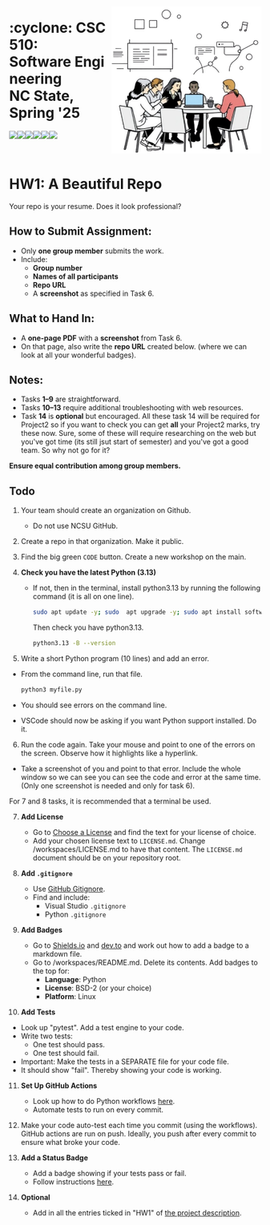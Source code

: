<p><a name=top> </a>&nbsp;</p>
<img align="right" width="300" src="/img/banner.png"> 
<h1> :cyclone:&nbsp;CSC510: Software&nbsp;Engineering<br>NC&nbsp;State, Spring&nbsp;'25</h1>
<p>
    <a 
    href="/README.md#top"><img 
    src="https://img.shields.io/badge/Home-%23ff5733?style=for-the-badge&logo=home&logoColor=white"></a><a 
    href="/docs/syllabus.md#top"><img 
    src="https://img.shields.io/badge/Syllabus-%230055ff?style=for-the-badge&logo=openai&logoColor=white"></a><a 
    href="groups"><img 
    src="https://img.shields.io/badge/Groups-%23ffd700?style=for-the-badge&logo=users&logoColor=white"></a><a 
    href="https://moodle-courses2425.wolfware.ncsu.edu/course/view.php?id=7150"><img 
    src="https://img.shields.io/badge/Moodle-%23dc143c?style=for-the-badge&logo=moodle&logoColor=white"></a><a 
    href="https://discord.gg/DkaZw4zM"><img 
    src="https://img.shields.io/badge/Discord-%23008080?style=for-the-badge&logo=discord&logoColor=white"></a><a 
    href="/LICENSE.md"><img 
    src="https://img.shields.io/badge/(c)%20Tim%20Menzies,%202025-%234b4b4b?style=for-the-badge&logoColor=white"></a>
</p>
<br clear=all>
      



# HW1: A Beautiful Repo


Your repo is your resume. Does it look professional?


## How to Submit Assignment:
- Only **one group member** submits the work.
- Include:
  - **Group number**
  - **Names of all participants**
  - **Repo URL**
  - A **screenshot** as specified in Task 6.


## What to Hand In:
- A **one-page PDF** with a **screenshot** from Task 6.
- On that page, also write the **repo URL** created below. (where we can look at all your wonderful badges).


## Notes:
- Tasks **1–9** are straightforward.
- Tasks **10–13** require additional troubleshooting with web resources.
- Task **14** is **optional** but encouraged. All these task 14 will be required for Project2 so
  if you want to check you can get **all** your Project2 marks, try these now. Sure, some of these will require researching on the web but you've got time (its still jsut
  start of semester) and you've got a good team. So why not go for it?


**Ensure equal contribution among group members.**


## Todo


1. Your team should create an organization on Github.
   - Do not use NCSU GitHub.
  
2. Create a repo in that organization. Make it public.


3. Find the big green  `CODE` button. Create a new workshop on the main.


4. **Check you have the latest Python (3.13)**
   - If not, then in the terminal, install  python3.13 by running the following command (it is all on one line).
     ```bash
     sudo apt update -y; sudo  apt upgrade -y; sudo apt install software-properties-common -y; sudo add-apt-repository ppa:deadsnakes/ppa -y ; sudo apt update -y ; sudo apt install python3.13 -y


     ```
     Then check you have python3.13.


     ```bash
     python3.13 -B --version
     ```


5. Write a short Python program (10 lines) and add an error.
- From the command line,  run that file.


     ```bash
     python3 myfile.py
     ```
     
- You should see errors on the command line.
- VSCode should now be asking if you want Python support installed. Do it.


  
6. Run the code again. Take your mouse and point to one of the errors on the screen. Observe how it highlights like a hyperlink.


- Take a screenshot of you and point to that error. Include the whole window so we can see you can see the code and error at the same time. (Only one screenshot is needed and only for task 6).


For 7 and 8 tasks, it is recommended that a terminal be used. 


7. **Add License**
   - Go to [Choose a License](https://choosealicense.com/licenses/) and find the text for your license of choice.
   - Add your chosen license text to `LICENSE.md`. Change  /workspaces/LICENSE.md to have that content. The `LICENSE.md` document should be on your repository root.


8. **Add `.gitignore`**
   - Use [GitHub Gitignore](https://github.com/github/gitignore).
   - Find and include:
     - Visual Studio `.gitignore`
     - Python `.gitignore`


9. **Add Badges**
   - Go to [Shields.io](https://shields.io) and [dev.to](https://dev.to/envoy_/150-badges-for-github-pnk) and work out how to add a badge to a markdown file.
   - Go to /workspaces/README.md. Delete its contents. Add badges to the top for:
     - **Language**: Python
     - **License**: BSD-2 (or your choice)
     - **Platform**: Linux


10. **Add Tests**
-  Look up "pytest". Add a test engine to your code.
-  Write two tests:
     - One test should pass.
     - One test should fail.
- Important: Make the tests in a SEPARATE file for your code file.
- It should show "fail". Thereby showing your code is working.


11. **Set Up GitHub Actions**
    - Look up how to do Python workflows [here](https://docs.github.com/en/actions/use-cases-and-examples/building-and-testing/building-and-testing-python#testing-with-pytest-and-pytest-cov).  
    - Automate tests to run on every commit.
   
12. Make your code auto-test each time you commit (using the workflows). GitHub actions are run on push. Ideally, you push after every commit to ensure what broke your code.


13. **Add a Status Badge**
    - Add a badge showing if your tests pass or fail.
    - Follow instructions [here](https://docs.github.com/en/actions/monitoring-and-troubleshooting-workflows/monitoring-workflows/adding-a-workflow-status-badge).
   
14. **Optional**
    - Add in all the entries ticked in "HW1" of [the project description](https://github.com/txt/se25/blob/main/docs/proj23.md#rubric-for-repo). 


